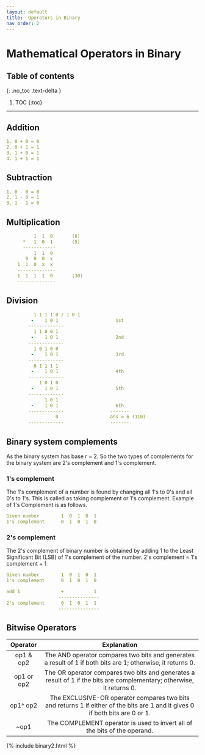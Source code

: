 ```yaml
---
layout: default
title:  Operators in Binary
nav_order: 2
---
```


# Mathematical Operators in Binary


## Table of contents
{: .no_toc .text-delta }

1. TOC
{:toc}

---

## Addition

```yaml 
1. 0 + 0 = 0
2. 0 + 1 = 1
3. 1 + 0 = 1
4. 1 + 1 = 1
```

## Subtraction

```yaml
1. 0 - 0 = 0
2. 1 - 0 = 1
3. 1 - 1 = 0
```

## Multiplication

```yaml
          1  1  0       (6)
      *   1  0  1       (5)
      ------------
          1  1  0 
       0  0  0  x
    1  1  0  x  x
    --------------
    1  1  1  1  0       (30)
    --------------   
```

## Division

```yaml
          1 1 1 1 0 / 1 0 1
         -    1 0 1                     1st 
        -------------
          1 1 0 0 1
         -    1 0 1                     2nd
        -------------
          1 0 1 0 0
         -    1 0 1                     3rd
        -------------
          0 1 1 1 1
         -    1 0 1                     4th
        -------------
            1 0 1 0
         -    1 0 1                     5th
        -------------
              1 0 1
         -    1 0 1                     6th 
        -------------                 -------
                  0                   ans = 6 (110)
        -------------                 -------
```

## Binary system complements

As the binary system has base r = 2. So the two types of complements for the binary system are 2's complement and 1's complement.


### 1's complement

The 1's complement of a number is found by changing all 1's to 0's and all 0's to 1's. This is called as taking complement or 1's complement. Example of 1's Complement is as follows.

```yaml
Given number        1  0  1  0  1
1's complement      0  1  0  1  0 
```
### 2's complement

The 2's complement of binary number is obtained by adding 1 to the Least Significant Bit (LSB) of 1's complement of the number.
2's complement = 1's complement + 1


```yaml
Given number        1  0  1  0  1
1's complement      0  1  0  1  0 

add 1               +           1
                   ---------------
2's complement      0  1  0  1  1             
                   --------------- 

```


## Bitwise Operators

|Operator   |    Explanation   |
|:---------:|:----------------:|
|op1 & op2 | The AND operator compares two bits and generates a result of 1 if both bits are 1; otherwise, it returns 0.|
|op1 or op2 | The OR operator compares two bits and generates a result of 1 if the bits are complementary; otherwise, it returns 0.|
|op1^ op2 | The EXCLUSIVE-OR operator compares two bits and returns 1 if either of the bits are 1 and it gives 0 if both bits are 0 or 1.|
|~op1 | The COMPLEMENT operator is used to invert all of the bits of the operand.|


{% include binary2.html %}
